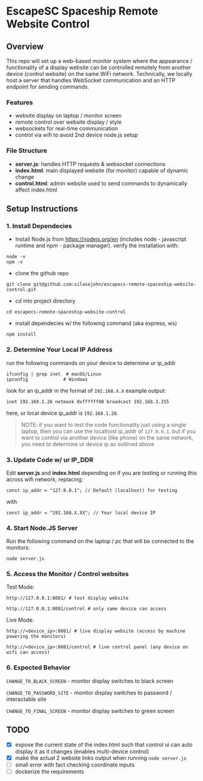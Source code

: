 # EscapeSC Spaceship Remote Website Control

## Overview
This repo will set up a web-based monitor system where the appearance / functionality of a display website can be controlled remotely from another device (control website) on the same WiFi network. Technically, we locally host a server that handles WebSocket communication and an HTTP endpoint for sending commands.

### Features
- website display on laptop / monitor screen
- remote control over website display / style
- websockets for real-time communication
- control via wifi to avoid 2nd device node.js setup

### File Structure
- **server.js**: handles HTTP requests & websocket connections
- **index.html**: main displayed website (for monitor) capable of dynamic change
- **control.html**: admin website used to send commands to dynamically affect index.html

## Setup Instructions

### 1. Install Dependecies
- Install Node.js from https://nodejs.org/en (includes node - javascript runtime and npm - package manager). verify the installation with:
```
node -v
npm -v
```
- clone the github repo
```
git clone git@github.com:silasejohn/escapecs-remote-spaceship-website-control.git
```
- cd into project directory
```
cd escapecs-remote-spaceship-website-control
```
- install dependecies w/ the following command (aka express, ws)
```
npm install
```

### 2. Determine Your Local IP Address
run the following commands on your device to determine ur ip_addr
```
ifconfig | grep inet  # macOS/Linux
ipconfig             # Windows
```
look for an ip_addr in the format of `192.168.X.X` example output:
```
inet 192.168.1.28 netmask 0xffffff00 broadcast 192.168.1.255
```
here, ur local device ip_addr is `192.168.1.28`. 

> NOTE: if you want to test the code functionality just using a single laptop, then you can use the localhost ip_addr of `127.0.0.1`. but if you want to control via another device (like phone) on the same network, you need to determine ur device ip as outlined above

### 3. Update Code w/ ur IP_DDR
Edit **server.js** and **index.html** depending on if you are testing or running this across wifi network, replacing:
```
const ip_addr = "127.0.0.1"; // Default (localhost) for testing
```
with
```
const ip_addr = "192.168.X.XX"; // Your local device IP
```
### 4. Start Node.JS Server
Run the following command on the laptop / pc that will be connected to the monitors:
```
node server.js
```

### 5. Access the Monitor / Control websites
Test Mode:
```
http://127.0.0.1:8081/ # test display website

http://127.0.0.1:8081/control # only same device can access

```
Live Mode:
```
http://<device_ip>:8081/ # live display website (access by machine powering the monitors)

http://<device_ip>:8081/control # live control panel (any device on wifi can access)
```

### 6. Expected Behavior 
`CHANGE_TO_BLACK_SCREEN` - monitor display switches to black screen

`CHANGE_TO_PASSWORD_SITE` - monitor display switches to password / interactable site

`CHANGE_TO_FINAL_SCREEN` - monitor display switches to green screen


## TODO
- [x] expose the current state of the index.html such that control ui can auto display it as it changes (enables multi-device control)
- [x] make the actual 2 website links output when running `node server.js`
- [ ] small error with fact checking coordinate inputs
- [ ] dockerize the requirements
